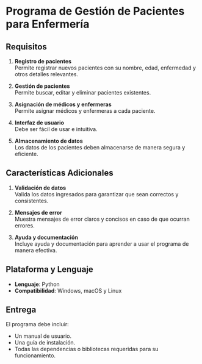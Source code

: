 # Programa de Gestión de Pacientes para Enfermería

## Requisitos

1. **Registro de pacientes**  
    Permite registrar nuevos pacientes con su nombre, edad, enfermedad y otros detalles relevantes.

2. **Gestión de pacientes**  
    Permite buscar, editar y eliminar pacientes existentes.

3. **Asignación de médicos y enfermeras**  
    Permite asignar médicos y enfermeras a cada paciente.

4. **Interfaz de usuario**  
    Debe ser fácil de usar e intuitiva.

5. **Almacenamiento de datos**  
    Los datos de los pacientes deben almacenarse de manera segura y eficiente.

## Características Adicionales

1. **Validación de datos**  
    Valida los datos ingresados para garantizar que sean correctos y consistentes.

2. **Mensajes de error**  
    Muestra mensajes de error claros y concisos en caso de que ocurran errores.

3. **Ayuda y documentación**  
    Incluye ayuda y documentación para aprender a usar el programa de manera efectiva.

## Plataforma y Lenguaje

- **Lenguaje**: Python  
- **Compatibilidad**: Windows, macOS y Linux

## Entrega

El programa debe incluir:  
- Un manual de usuario.  
- Una guía de instalación.  
- Todas las dependencias o bibliotecas requeridas para su funcionamiento. 
 